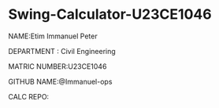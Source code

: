 # Swing-Calculator-U23CE1046
NAME:Etim Immanuel Peter

DEPARTMENT : Civil Engineering 

MATRIC NUMBER:U23CE1046

GITHUB NAME:@Immanuel-ops

CALC REPO:

